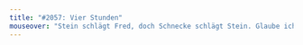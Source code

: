 ```yaml
---
title: "#2057: Vier Stunden"
mouseover: "Stein schlägt Fred, doch Schnecke schlägt Stein. Glaube ich,"
---
```

